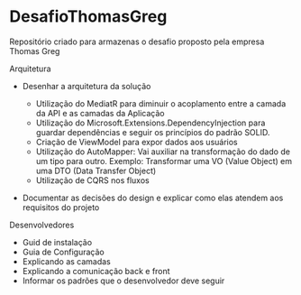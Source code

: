 # DesafioThomasGreg
Repositório criado para armazenas o desafio proposto pela empresa Thomas Greg

Arquitetura
- Desenhar a arquitetura da solução
	- Utilização do MediatR para diminuir o acoplamento entre a camada da API e as camadas da Aplicação
	- Utilização do Microsoft.Extensions.DependencyInjection para guardar dependências e seguir os princípios do padrão SOLID.
	- Criação de ViewModel para expor dados aos usuários
    - Utilização do AutoMapper: Vai auxiliar na transformação do dado de um tipo para outro.
        Exemplo: Transformar uma VO (Value Object) em uma DTO (Data Transfer Object)
	- Utilização de CQRS nos fluxos

- Documentar as decisões do design e explicar como elas atendem aos requisitos do projeto

Desenvolvedores
- Guid de instalação
- Guia de Configuração
- Explicando as camadas
- Explicando a comunicação back e front
- Informar os padrões que o desenvolvedor deve seguir

